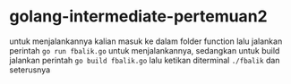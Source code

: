 # golang-intermediate-pertemuan2
untuk menjalankannya kalian masuk ke dalam folder function lalu jalankan perintah `go run fbalik.go` untuk menjalankannya, sedangkan untuk build jalankan perintah `go build fbalik.go` lalu ketikan diterminal `./fbalik` dan seterusnya
